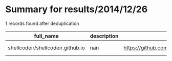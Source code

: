 
# Summary for results/2014/12/26
    
1 records found after deduplication

| full_name | description | html_url | matched_list | matched_count | pushed_at | size | stargazers_count | language | forks_count | vul_ids |
|-----------------------------------|---------------|------------------------------------------------------|----------------|-----------------|---------------------------|--------|--------------------|------------|---------------|-----------|
| shellcodeir/shellcodeir.github.io | nan | https://github.com/shellcodeir/shellcodeir.github.io | ['shellcode'] | 1 | 2014-12-26 14:03:17+00:00 | 0 | 0 | nan | 0 | [] |
